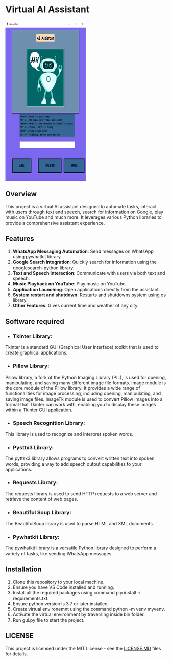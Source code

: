 # Virtual AI Assistant
<a target="blank"><img align="center" src="https://github.com/Nikki-ta/AI_assistant/blob/main/bot.png" height="500" width="50%"></a>

## Overview
This project is a virtual AI assistant designed to automate tasks, interact with users through text and speech, search for information on Google, play music on YouTube and much more. It leverages various Python libraries to provide a comprehensive assistant experience.

## Features
  1. **WhatsApp Messaging Automation**: Send messages on WhatsApp using pywhatkit library.
  2. **Google Search Integration**: Quickly search for information using the googlesearch-python library.
  3. **Text and Speech Interaction**: Communicate with users via both text and speech.
  4. **Music Playback on YouTube**: Play music on YouTube.
  5. **Application Launching**: Open applications directly from the assistant.
  6. **System restart and shutdown**: Restarts and shutdowns system using os library.
  7. **Other Features**: Gives current time and weather of any city.

## Software required
* ### Tkinter Library:
 Tkinter is a standard GUI (Graphical User Interface) toolkit that is used to create graphical applications.
* ### Pillow Library:
Pillow library, a fork of the Python Imaging Library (PIL), is used for opening, manipulating, and saving many different image file formats.
  Image module is the core module of the Pillow library. It provides a wide range of functionalities for image processing, including opening, manipulating, and saving image files.
  ImageTk module is used to convert Pillow images into a format that Tkinter can work with, enabling you to display these images within a Tkinter GUI application.
* ### Speech Recognition Library:
This library is used to recognize and interpret spoken words.
* ### Pysttx3 Library:
The pyttsx3 library allows programs to convert written text into spoken words, providing a way to add speech output capabilities to your applications.
* ### Requests Library:
The requests library is used to send HTTP requests to a web server and retrieve the content of web pages. 
* ### Beautiful Soup Library:
The BeautifulSoup library is used to parse HTML and XML documents. 
* ### Pywhatkit Library:
The pywhatkit library is a versatile Python library designed to perform a variety of tasks, like sending WhatsApp messages. 

## Installation
  1. Clone this repository to your local machine.
  2. Ensure you have VS Code installed and running.
  3. Install all the required packages using command pip install -r requirements.txt.
  4. Ensure python version is 3.7 or later installed.
  5. Create virtual environemnt using the command python -m venv myvenv.
  6. Activate the virtual environment by traversing inside bin folder.
  7. Run gui.py file to start the project.

## LICENSE
This project is licensed under the MIT License - see the <a href="https://github.com/Nikki-ta/Sweet-Sage/blob/main/LICENSE.md" target="blank">LICENSE.MD</a> files for details.

